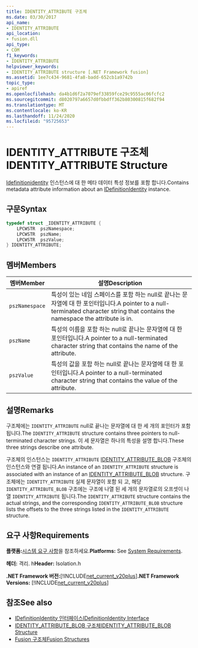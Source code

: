 ```yaml
---
title: IDENTITY_ATTRIBUTE 구조체
ms.date: 03/30/2017
api_name:
- IDENTITY_ATTRIBUTE
api_location:
- fusion.dll
api_type:
- COM
f1_keywords:
- IDENTITY_ATTRIBUTE
helpviewer_keywords:
- IDENTITY_ATTRIBUTE structure [.NET Framework fusion]
ms.assetid: 1ee7c434-9681-4fa8-badd-652cb1a9742b
topic_type:
- apiref
ms.openlocfilehash: da4b1d6f2a7079ef33859fce29c9555ac06fcfc2
ms.sourcegitcommit: d8020797a6657d0fbbdff362b80300815f682f94
ms.translationtype: MT
ms.contentlocale: ko-KR
ms.lasthandoff: 11/24/2020
ms.locfileid: "95725653"
---
```

# <a name="identity_attribute-structure"></a><span data-ttu-id="1d9a0-102">IDENTITY_ATTRIBUTE 구조체</span><span class="sxs-lookup"><span data-stu-id="1d9a0-102">IDENTITY_ATTRIBUTE Structure</span></span>

<span data-ttu-id="1d9a0-103">[Idefinitionidentity](idefinitionidentity-interface.md) 인스턴스에 대 한 메타 데이터 특성 정보를 포함 합니다.</span><span class="sxs-lookup"><span data-stu-id="1d9a0-103">Contains metadata attribute information about an [IDefinitionIdentity](idefinitionidentity-interface.md) instance.</span></span>  
  
## <a name="syntax"></a><span data-ttu-id="1d9a0-104">구문</span><span class="sxs-lookup"><span data-stu-id="1d9a0-104">Syntax</span></span>  
  
```cpp  
typedef struct _IDENTITY_ATTRIBUTE {  
    LPCWSTR  pszNamespace;  
    LPCWSTR  pszName;  
    LPCWSTR  pszValue;  
} IDENTITY_ATTRIBUTE;  
```  
  
## <a name="members"></a><span data-ttu-id="1d9a0-105">멤버</span><span class="sxs-lookup"><span data-stu-id="1d9a0-105">Members</span></span>  
  
|<span data-ttu-id="1d9a0-106">멤버</span><span class="sxs-lookup"><span data-stu-id="1d9a0-106">Member</span></span>|<span data-ttu-id="1d9a0-107">설명</span><span class="sxs-lookup"><span data-stu-id="1d9a0-107">Description</span></span>|  
|------------|-----------------|  
|`pszNamespace`|<span data-ttu-id="1d9a0-108">특성이 있는 네임 스페이스를 포함 하는 null로 끝나는 문자열에 대 한 포인터입니다.</span><span class="sxs-lookup"><span data-stu-id="1d9a0-108">A pointer to a null-terminated character string that contains the namespace the attribute is in.</span></span>|  
|`pszName`|<span data-ttu-id="1d9a0-109">특성의 이름을 포함 하는 null로 끝나는 문자열에 대 한 포인터입니다.</span><span class="sxs-lookup"><span data-stu-id="1d9a0-109">A pointer to a null-terminated character string that contains the name of the attribute.</span></span>|  
|`pszValue`|<span data-ttu-id="1d9a0-110">특성의 값을 포함 하는 null로 끝나는 문자열에 대 한 포인터입니다.</span><span class="sxs-lookup"><span data-stu-id="1d9a0-110">A pointer to a null-terminated character string that contains the value of the attribute.</span></span>|  
  
## <a name="remarks"></a><span data-ttu-id="1d9a0-111">설명</span><span class="sxs-lookup"><span data-stu-id="1d9a0-111">Remarks</span></span>  

 <span data-ttu-id="1d9a0-112">구조체에는 `IDENTITY_ATTRIBUTE` null로 끝나는 문자열에 대 한 세 개의 포인터가 포함 됩니다.</span><span class="sxs-lookup"><span data-stu-id="1d9a0-112">The `IDENTITY_ATTRIBUTE` structure contains three pointers to null-terminated character strings.</span></span> <span data-ttu-id="1d9a0-113">이 세 문자열은 하나의 특성을 설명 합니다.</span><span class="sxs-lookup"><span data-stu-id="1d9a0-113">These three strings describe one attribute.</span></span>  
  
 <span data-ttu-id="1d9a0-114">구조체의 인스턴스는 `IDENTITY_ATTRIBUTE` [IDENTITY_ATTRIBUTE_BLOB](identity-attribute-blob-structure.md) 구조체의 인스턴스와 연결 됩니다.</span><span class="sxs-lookup"><span data-stu-id="1d9a0-114">An instance of an `IDENTITY_ATTRIBUTE` structure is associated with an instance of an [IDENTITY_ATTRIBUTE_BLOB](identity-attribute-blob-structure.md) structure.</span></span> <span data-ttu-id="1d9a0-115">구조체에는 `IDENTITY_ATTRIBUTE` 실제 문자열이 포함 되 고, 해당 `IDENTITY_ATTRIBUTE_BLOB` 구조에는 구조에 나열 된 세 개의 문자열로의 오프셋이 나열 `IDENTITY_ATTRIBUTE` 됩니다.</span><span class="sxs-lookup"><span data-stu-id="1d9a0-115">The `IDENTITY_ATTRIBUTE` structure contains the actual strings, and the corresponding `IDENTITY_ATTRIBUTE_BLOB` structure lists the offsets to the three strings listed in the `IDENTITY_ATTRIBUTE` structure.</span></span>  
  
## <a name="requirements"></a><span data-ttu-id="1d9a0-116">요구 사항</span><span class="sxs-lookup"><span data-stu-id="1d9a0-116">Requirements</span></span>  

 <span data-ttu-id="1d9a0-117">**플랫폼:**[시스템 요구 사항](../../get-started/system-requirements.md)을 참조하세요.</span><span class="sxs-lookup"><span data-stu-id="1d9a0-117">**Platforms:** See [System Requirements](../../get-started/system-requirements.md).</span></span>  
  
 <span data-ttu-id="1d9a0-118">**헤더:** 격리. h</span><span class="sxs-lookup"><span data-stu-id="1d9a0-118">**Header:** Isolation.h</span></span>  
  
 <span data-ttu-id="1d9a0-119">**.NET Framework 버전:**[!INCLUDE[net_current_v20plus](../../../../includes/net-current-v20plus-md.md)]</span><span class="sxs-lookup"><span data-stu-id="1d9a0-119">**.NET Framework Versions:** [!INCLUDE[net_current_v20plus](../../../../includes/net-current-v20plus-md.md)]</span></span>  
  
## <a name="see-also"></a><span data-ttu-id="1d9a0-120">참조</span><span class="sxs-lookup"><span data-stu-id="1d9a0-120">See also</span></span>

- [<span data-ttu-id="1d9a0-121">IDefinitionIdentity 인터페이스</span><span class="sxs-lookup"><span data-stu-id="1d9a0-121">IDefinitionIdentity Interface</span></span>](idefinitionidentity-interface.md)
- [<span data-ttu-id="1d9a0-122">IDENTITY_ATTRIBUTE_BLOB 구조체</span><span class="sxs-lookup"><span data-stu-id="1d9a0-122">IDENTITY_ATTRIBUTE_BLOB Structure</span></span>](identity-attribute-blob-structure.md)
- [<span data-ttu-id="1d9a0-123">Fusion 구조체</span><span class="sxs-lookup"><span data-stu-id="1d9a0-123">Fusion Structures</span></span>](fusion-structures.md)
